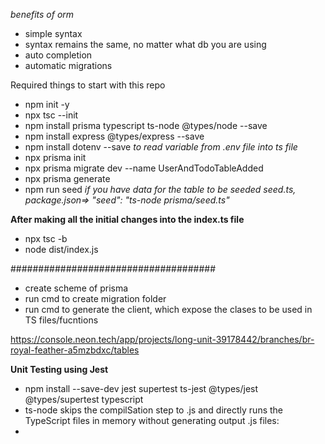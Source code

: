 *benefits of orm*

- simple syntax
- syntax remains the same, no matter what db you are using
- auto completion
- automatic migrations

Required things to start with this repo

- npm init -y
- npx tsc --init
- npm install prisma typescript ts-node @types/node --save
- npm install express @types/express --save
- npm install dotenv --save *to read variable from .env file into ts file*
- npx prisma init
- npx prisma migrate dev --name UserAndTodoTableAdded
- npx prisma generate
- npm run seed *if you have data for the table to be seeded seed.ts, package.json=> "seed": "ts-node prisma/seed.ts"*
  

**After making all the initial changes into the index.ts file**
- npx tsc -b
- node dist/index.js

#####################################

- create scheme of prisma
- run cmd to create migration folder
- run cmd to generate the client, which expose the clases to be used in TS files/fucntions


https://console.neon.tech/app/projects/long-unit-39178442/branches/br-royal-feather-a5mzbdxc/tables

**Unit Testing using Jest**

 - npm install --save-dev jest supertest ts-jest @types/jest @types/supertest typescript                                                                                                                                                
- ts-node skips the compilSation step to .js and directly runs the TypeScript files in memory without generating output .js files:
- 
